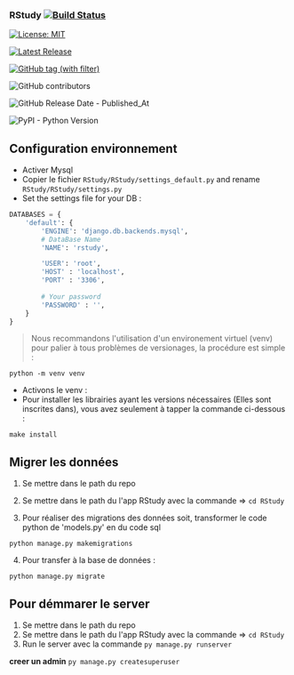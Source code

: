 ### RStudy    [![Build Status](https://app.travis-ci.com/Jessi91/Rstudy.svg?token=L98WEBS8FGkweyEqUq6x&branch=main)](https://app.travis-ci.com/Jessi91/Rstudy) <!-- [![License](https://img.shields.io/github/license/Jessi91/Rstudy.svg?style=flat-square)](LICENSE) -->
[![License: MIT](https://img.shields.io/badge/License-MIT-yellow.svg)](https://github.com/Jessi91/Rstudy/edit/main/LICENSE)


[![Latest Release](https://shields.io/github/release/Jessi91/Rstudy.svg)](https://github.com/Jessi91/Rstudy/releases/)




[![GitHub tag (with filter)](https://shields.io./github/v/tag/Jessi91/Rstudy)](https://github.com/Jessi91/Rstudy/tag/)


![GitHub contributors](https://shields.io./github/contributors/Jessi91/Rstudy)


![GitHub Release Date - Published_At](https://shields.io./github/release-date/Jessi91/Rstudy)


![PyPI - Python Version](https://shields.io./pypi/pyversions/Django)




<!-- ### RStudy    [![Build Status](https://https://img.shields.io/travis/com/Jessi91/Rstudy.svg?token=L98WEBS8FGkweyEqUq6x&branch=main)](https://travis-ci.com/github/Jessi91/Rstudy) -->

## Configuration environnement
- Activer Mysql
- Copier le fichier `RStudy/RStudy/settings_default.py` and rename `RStudy/RStudy/settings.py`
- Set the settings file for your DB :
```py
DATABASES = {
    'default': {
        'ENGINE': 'django.db.backends.mysql',
        # DataBase Name
        'NAME': 'rstudy',

        'USER': 'root',
        'HOST' : 'localhost',
        'PORT' : '3306',
        
        # Your password
        'PASSWORD' : '',
    }
}
```
> Nous recommandons l'utilisation d'un environement virtuel (venv) pour palier à tous problèmes de versionages, la procédure est simple : 
```
python -m venv venv
```
- Activons le venv :
- Pour installer les librairies ayant les versions nécessaires (Elles sont inscrites dans), vous avez seulement à tapper la commande ci-dessous :  
```
make install
```

## Migrer les données 

1. Se mettre dans le path du repo 
2. Se mettre dans le path du l'app RStudy avec la commande => ```cd RStudy```

3. Pour réaliser des migrations des données soit, transformer le code python de 'models.py' en du code sql
```
python manage.py makemigrations
```
4. Pour transfer à la base de données :
```
python manage.py migrate
```

## Pour démmarer le server
1. Se mettre dans le path du repo 
2. Se mettre dans le path du l'app RStudy avec la commande => ```cd RStudy```
3. Run le server avec la commande ```py manage.py runserver```

**creer un admin**
```py manage.py createsuperuser```
